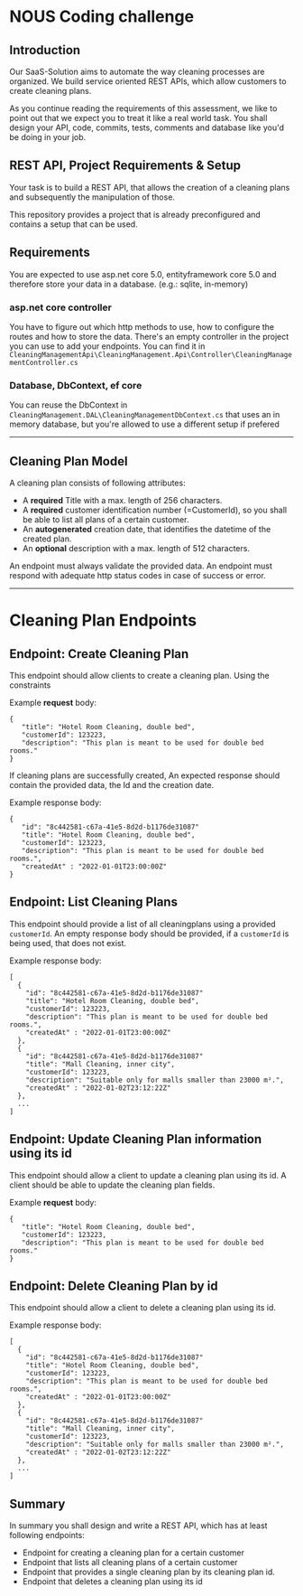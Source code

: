 # NOUS Coding challenge

## Introduction
Our SaaS-Solution aims to automate the way cleaning processes are organized. 
We build service oriented REST APIs, which allow customers to create cleaning plans.

As you continue reading the requirements of this assessment, we like to point out that we expect you to treat it like a real world task. You shall design your API, code, commits, tests, comments and database like you'd be doing in your job.

## REST API, Project Requirements & Setup 
Your task is to build a REST API, that allows the creation of a cleaning plans and subsequently the manipulation of those. 

This repository provides a project that is already preconfigured and contains a setup that can be used. 

## Requirements
You are expected to use asp.net core 5.0, entityframework core 5.0 and therefore store your data in a database. (e.g.: sqlite, in-memory)

### asp.net core controller
You have to figure out which http methods to use, how to configure the routes and how to store the data. There's an empty controller in the project you can use to add your endpoints. You can find it in `CleaningManagementApi\CleaningManagement.Api\Controller\CleaningManagementController.cs`

### Database, DbContext, ef core
You can reuse the DbContext in `CleaningManagement.DAL\CleaningManagementDbContext.cs` that uses an in memory database, but you're allowed to use a different setup if prefered

---
## Cleaning Plan Model
A cleaning plan consists of following attributes:
* A __required__ Title with a max. length of 256 characters. 
* A __required__ customer identification number (=CustomerId), so you shall be able to list all plans of a certain customer. 
* An __autogenerated__ creation date, that identifies the datetime of the created plan.
* An __optional__ description with a max. length of 512 characters.

An endpoint must always validate the provided data.
An endpoint must respond with adequate http status codes in case of success or error.

---
# Cleaning Plan Endpoints

## Endpoint: Create Cleaning Plan
This endpoint should allow clients to create a cleaning plan. Using the constraints 

Example **request** body:
```
{ 
   "title": "Hotel Room Cleaning, double bed",
   "customerId": 123223,
   "description": "This plan is meant to be used for double bed rooms."
}
```

If cleaning plans are successfully created, An expected response should contain the provided data, the Id and the creation date.


Example response body:
```
{
   "id": "8c442581-c67a-41e5-8d2d-b1176de31087"
   "title": "Hotel Room Cleaning, double bed",
   "customerId": 123223,
   "description": "This plan is meant to be used for double bed rooms.",
   "createdAt" : "2022-01-01T23:00:00Z"
}
```

## Endpoint: List Cleaning Plans
This endpoint should provide a list of all cleaningplans using a provided `customerId`. 
An empty response body should be provided, if a `customerId` is being used, that does not exist.

Example response body:
```
[
  {
    "id": "8c442581-c67a-41e5-8d2d-b1176de31087"
    "title": "Hotel Room Cleaning, double bed",
    "customerId": 123223,
    "description": "This plan is meant to be used for double bed rooms.",
    "createdAt" : "2022-01-01T23:00:00Z"
  },
  {
    "id": "8c442581-c67a-41e5-8d2d-b1176de31087"
    "title": "Mall Cleaning, inner city",
    "customerId": 123223,
    "description": "Suitable only for malls smaller than 23000 m².",
    "createdAt" : "2022-01-02T23:12:22Z"
  }, 
  ...
]
```

## Endpoint: Update Cleaning Plan information using its id
This endpoint should allow a client to update a cleaning plan using its id. A client should be able to update the cleaning plan fields. 

Example **request** body:
```
{ 
   "title": "Hotel Room Cleaning, double bed",
   "customerId": 123223,
   "description": "This plan is meant to be used for double bed rooms."
}
```

## Endpoint: Delete Cleaning Plan by id
This endpoint should allow a client to delete a cleaning plan using its id.

Example response body:
```
[
  {
    "id": "8c442581-c67a-41e5-8d2d-b1176de31087"
    "title": "Hotel Room Cleaning, double bed",
    "customerId": 123223,
    "description": "This plan is meant to be used for double bed rooms.",
    "createdAt" : "2022-01-01T23:00:00Z"
  },
  {
    "id": "8c442581-c67a-41e5-8d2d-b1176de31087"
    "title": "Mall Cleaning, inner city",
    "customerId": 123223,
    "description": "Suitable only for malls smaller than 23000 m².",
    "createdAt" : "2022-01-02T23:12:22Z"
  }, 
  ...
]
```

## Summary
In summary you shall design and write a REST API, which has at least following endpoints:
* Endpoint for creating a cleaning plan for a certain customer
* Endpoint that lists all cleaning plans of a certain customer
* Endpoint that provides a single cleaning plan by its cleaning plan id.
* Endpoint that deletes a cleaning plan using its id